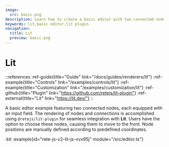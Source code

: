 ```yaml
---
image:
  src: basic.png
description: Learn how to create a basic editor with two connected nodes using integration with Lit. This example features a rendering using @retejs/lit-plugin
keywords: lit,basic editor,lit plugin
navigation:
  title: Lit
  preview: basic.png
---
```


# Lit

::references
:ref-guide{title="Guide" link="/docs/guides/renderers/lit"}
:ref-example{title="Controls" link="/examples/controls/lit"}
:ref-example{title="Customization" link="/examples/customization/lit"}
:ref-github{title="Plugin" link="https://github.com/retejs/lit-plugin"}
:ref-external{title="Lit" link="https://lit.dev/"}
::

A basic editor example featuring two connected nodes, each equipped with an input field. The rendering of nodes and connections is accomplished using `@retejs/lit-plugin` for seamless integration with **Lit**. Users have the option to choose these nodes, causing them to move to the front. Node positions are manually defined according to predefined coordinates.

:kit
:example{id="rete-js-v2-lit-js-vvx95j" module="/src/editor.ts"}
